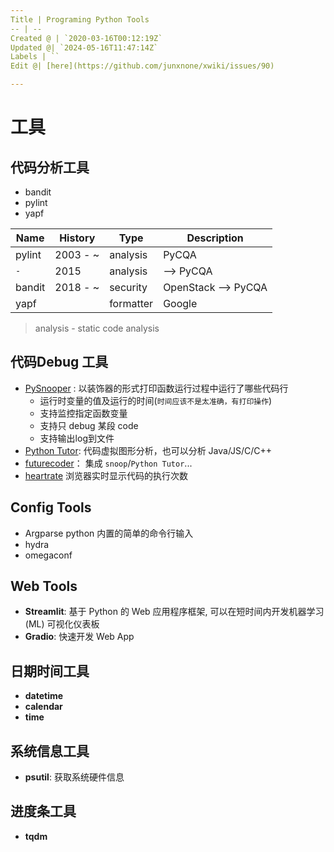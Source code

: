 ```yaml
---
Title | Programing Python Tools
-- | --
Created @ | `2020-03-16T00:12:19Z`
Updated @| `2024-05-16T11:47:14Z`
Labels | ``
Edit @| [here](https://github.com/junxnone/xwiki/issues/90)

---
```

# 工具


## 代码分析工具
- bandit
- pylint
- yapf

Name | History | Type | Description
-- | -- | -- | --
pylint | 2003 - ~ | analysis | PyCQA
 `-` | 2015 | analysis | --> PyCQA
bandit | 2018 - ~  | security | OpenStack --> PyCQA
yapf |  | formatter | Google

> analysis - static code analysis

## 代码Debug 工具
- [PySnooper](https://github.com/cool-RR/PySnooper)  : 以装饰器的形式打印函数运行过程中运行了哪些代码行
  - 运行时变量的值及运行的时间(`时间应该不是太准确，有打印操作`)
  - 支持监控指定函数变量
  - 支持只 debug 某段 code
  - 支持输出log到文件
- [Python Tutor](https://pythontutor.com/visualize.html#mode=edit): 代码虚拟图形分析，也可以分析 Java/JS/C/C++
- [futurecoder](https://futurecoder.io/course/#ide)： 集成 `snoop`/`Python Tutor`...
- [heartrate](https://github.com/alexmojaki/heartrate) 浏览器实时显示代码的执行次数


## Config Tools
- Argparse python 内置的简单的命令行输入
- hydra
- omegaconf

## Web Tools

- **Streamlit**: 基于 Python 的 Web 应用程序框架, 可以在短时间内开发机器学习 (ML) 可视化仪表板
- **Gradio**: 快速开发 Web App


## 日期时间工具

- **datetime**
- **calendar**
- **time**

## 系统信息工具

- **psutil**: 获取系统硬件信息

## 进度条工具

- **tqdm**
